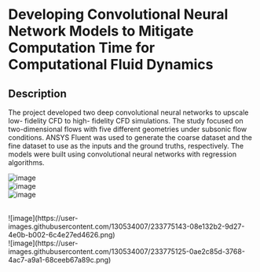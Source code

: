 <h1> Developing Convolutional Neural Network Models to Mitigate Computation Time for Computational Fluid Dynamics </h1>
<h2> Description </h2>
The project developed two deep convolutional neural networks to upscale low- fidelity CFD to high- fidelity CFD simulations. The study focused on two-dimensional flows with five different geometries under subsonic flow conditions. ANSYS Fluent was used to generate the coarse dataset and the fine dataset to use as the inputs and the ground truths, respectively. The models were built using convolutional neural networks with regression algorithms.
<br/>

![image](https://user-images.githubusercontent.com/130534007/233774850-413bcace-890f-4c6b-a08e-2a2929c463be.png)
<br/>
![image](https://user-images.githubusercontent.com/130534007/233774851-acfea444-7f11-4550-b921-2a2c8b09e8ca.png)
<br/>
![image](https://user-images.githubusercontent.com/130534007/233775028-d30ae795-3d04-4307-a282-d0487002c675.png)

<br/>
![image](https://user-images.githubusercontent.com/130534007/233775143-08e132b2-9d27-4e0b-b002-6c4e27ed4626.png)

<br/>
![image](https://user-images.githubusercontent.com/130534007/233775125-0ae2c85d-3768-4ac7-a9a1-68ceeb67a89c.png)

